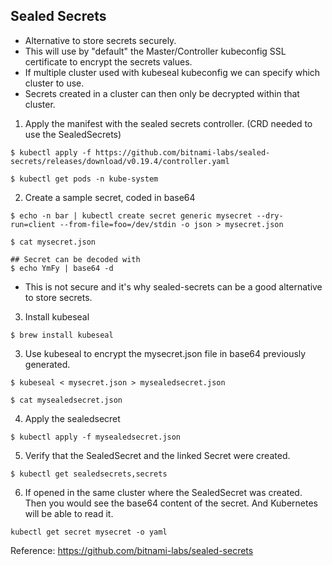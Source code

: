 ## Sealed Secrets  
- Alternative to store secrets securely.  
- This will use by "default" the Master/Controller kubeconfig SSL certificate to encrypt the secrets values.  
- If multiple cluster used with kubeseal kubeconfig we can specify which cluster to use.  
- Secrets created in a cluster can then only be decrypted within that cluster.  

1. Apply the manifest with the sealed secrets controller. (CRD needed to use the SealedSecrets)
```
$ kubectl apply -f https://github.com/bitnami-labs/sealed-secrets/releases/download/v0.19.4/controller.yaml

$ kubectl get pods -n kube-system
```

2. Create a sample secret, coded in base64
```
$ echo -n bar | kubectl create secret generic mysecret --dry-run=client --from-file=foo=/dev/stdin -o json > mysecret.json

$ cat mysecret.json

## Secret can be decoded with
$ echo YmFy | base64 -d
```

- This is not secure and it's why sealed-secrets can be a good alternative to store secrets.

3. Install kubeseal
```
$ brew install kubeseal
```

3. Use kubeseal to encrypt the mysecret.json file in base64 previously generated.
```
$ kubeseal < mysecret.json > mysealedsecret.json

$ cat mysealedsecret.json
```

4. Apply the sealedsecret
```
$ kubectl apply -f mysealedsecret.json
```

5. Verify that the SealedSecret and the linked Secret were created.
```
$ kubectl get sealedsecrets,secrets
```

6. If opened in the same cluster where the SealedSecret was created.  
Then you would see the base64 content of the secret.
And Kubernetes will be able to read it.
```
kubectl get secret mysecret -o yaml
```

Reference: https://github.com/bitnami-labs/sealed-secrets